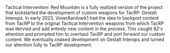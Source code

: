 Tactical Intervention: Red Mountain is a fully realized version of the project that kickstarted the development of custom weapons for TacRP: Gestalt Interops. In early 2023, VinierAardvark1 had the idea to backport content from TacRP to the original Tactical Intervention weapons from which TacRP was dervied and add entirely new content in the process. This caught 8Z's attention and prompted him to overhaul TacRP and port forward our custom content. We eventually ceased development on Gestalt Interops and turned our attention fully to TacRP development.
